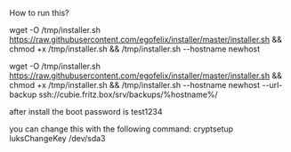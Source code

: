 How to run this?

wget -O /tmp/installer.sh https://raw.githubusercontent.com/egofelix/installer/master/installer.sh && chmod +x /tmp/installer.sh && /tmp/installer.sh --hostname newhost

wget -O /tmp/installer.sh https://raw.githubusercontent.com/egofelix/installer/master/installer.sh && chmod +x /tmp/installer.sh && /tmp/installer.sh --hostname newhost --url-backup ssh://cubie.fritz.box/srv/backups/%hostname%/

after install the boot password is test1234

you can change this with the following command:
cryptsetup luksChangeKey /dev/sda3
